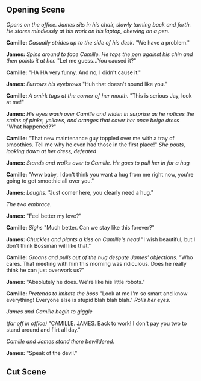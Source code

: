 Opening Scene
-------------

*Opens on the office. James sits in his chair, slowly turning back and forth. He stares mindlessly at his work on his laptop, chewing on a pen.*

**Camille:** *Casually strides up to the side of his desk.* "We have a problem."

**James:** *Spins around to face Camille. He taps the pen against his chin and then points it at her.* "Let me guess...You caused it?" 

**Camille:** "HA HA very funny. And no, I didn't cause it."

**James:** *Furrows his eyebrows* "Huh that doesn't sound like you."

**Camille:** *A smirk tugs at the corner of her mouth.* "This is serious Jay, look at me!"

**James:** *His eyes wash over Camille and widen in surprise as he notices the stains of pinks, yellows, and oranges that cover her once beige dress* "What happened??"

**Camille:** "That new maintenance guy toppled over me with a tray of smoothies. Tell me why he even had those in the first place!" *She pouts, looking down at her dress, defeated*

**James:** *Stands and walks over to Camille. He goes to pull her in for a hug*

**Camille:** "Aww baby, I don't think you want a hug from me right now, you're going to get smoothie all over you."

**James:** *Laughs.* "Just comer here, you clearly need a hug."

*The two embrace.*

**James:** "Feel better my love?"

**Camille:** *Sighs* "Much better. Can we stay like this forever?"

**James:** *Chuckles and plants a kiss on Camille's head* "I wish beautiful, but I don't think Bossman will like that."

**Camille:** *Groans and pulls out of the hug despute James' objections.* "Who cares. That meeting with him this morning was ridiculous. Does he really think he can just overwork us?"

**James:** "Absolutely he does. We're like his little robots."

**Camille:** *Pretends to imitate the boss* "Look at me I'm so smart and know everything! Everyone else is stupid blah blah blah." *Rolls her eyes.*

*James and Camille begin to giggle*

*(far off in office)*
"CAMILLE. JAMES. Back to work! I don't pay you two to stand around and flirt all day."

*Camille and James stand there bewildered.*

**James:** "Speak of the devil."

Cut Scene
---------








